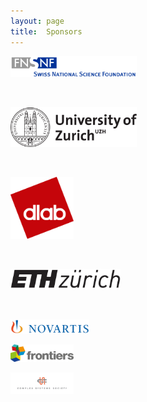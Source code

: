 ```yaml
---
layout: page
title:  Sponsors
---
```


[<img src="/assets/image/SNF_LOGO.png" width="40%" />](http://www.snf.ch/en/Pages/default.aspx)

<br/>

[<img src="/assets/image/UZH_LOGO.png" width="40%" />](https://www.uzh.ch/en.html)

<!--<br/>

[<img src="/assets/image/URPPSN_LOGO.png" width="40%" />](https://www.socialnetworks.uzh.ch/en.html)-->

<br/>

[<img src="/assets/image/DLAB_LOGO.png" width="20%" />](https://dlab.epfl.ch)

<br/>

[<img src="/assets/image/ETH_LOGO.png" width="35%" />](https://ethz.ch/en.html)

<br/>

[<img src="/assets/image/LOGO_novartis.png" width="25%" />](https://www.novartis.com/)

[<img src="/assets/image/LOGO_frontiers_Grey.png" width="20%" />](https://www.frontiersin.org/)

[<img src="/assets/image/logo_css.png" width="20%" />](https://cssociety.org/home)
